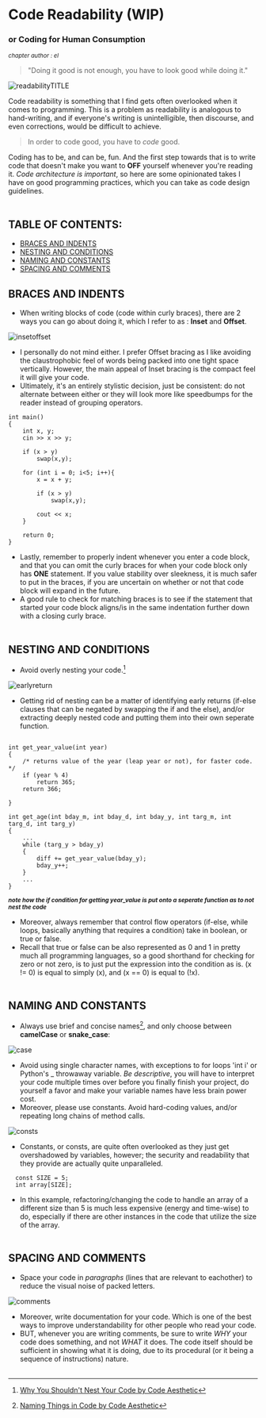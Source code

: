 # Code Readability (WIP)
###  or Coding for Human Consumption
<sup>*chapter author : el*</sup>
<br>

> "Doing it good is not enough, you have to look good while doing it."

![readabilityTITLE](https://user-images.githubusercontent.com/116419708/226084439-16528db0-46bd-4672-8857-efce7485d190.gif)

  Code readability is something that I find gets often overlooked when it comes to programming. This is a problem as readability is analogous
  to hand-writing, and if everyone's writing is unintelligible, then discourse, and even corrections, would be difficult to achieve.
  
> In order to code good, you have to *code* good.

  Coding has to be, and can be, fun. And the first step towards that is to write code that doesn't make you want to **OFF** yourself whenever you're reading it.
  _Code architecture is important_, so here are some opinionated takes I have on good programming practices, which you can take as code design guidelines.
  <br><br>
## TABLE OF CONTENTS:
  - [BRACES AND INDENTS](README.md#braces-and-indents)
  - [NESTING AND CONDITIONS](README.md#nesting-and-conditions)
  - [NAMING AND CONSTANTS](README.md#naming-and-constants)
  - [SPACING AND COMMENTS](README.md#spacing-and-comments)
  
## BRACES AND INDENTS

  - When writing blocks of code (code within curly braces), there are 2 ways you can go about doing it, which I refer to as : **Inset** and **Offset**.
  
![insetoffset](https://user-images.githubusercontent.com/116419708/226085375-3c6dda98-0a15-442e-9e57-b2d36e902c74.gif)

  - I personally do not mind either. I prefer Offset bracing as I like avoiding the claustrophobic feel of words being packed into one tight space vertically.
    However, the main appeal of Inset bracing is the compact feel it will give your code. 
  - Ultimately, it's an entirely stylistic decision, just be consistent: do not alternate between either or they will look more like speedbumps
    for the reader instead of grouping operators.
  
```
int main()
{
    int x, y;
    cin >> x >> y;

    if (x > y)
        swap(x,y);

    for (int i = 0; i<5; i++){
        x = x + y;

        if (x > y)
            swap(x,y);

        cout << x;
    }
    
    return 0;
}
```
  - Lastly, remember to properly indent whenever you enter a code block, and that you can omit the curly braces for when your code block only has **ONE** statement.
    If you value stability over sleekness, it is much safer to put in the braces, if you are uncertain on whether or not that code block will expand in the future.
  - A good rule to check for matching braces is to see if the statement that started your code block aligns/is in the same indentation further down with a 
    closing curly brace.
<br><br>
## NESTING AND CONDITIONS

  - Avoid overly nesting your code.[^1]
  
  ![earlyreturn](https://user-images.githubusercontent.com/116419708/226088447-dada514b-1c8a-44ed-bc82-3f47eb65a6c3.gif)
  
  - Getting rid of nesting can be a matter of identifying early returns (if-else clauses that can be negated by swapping the if and the else), and/or extracting
    deeply nested code and putting them into their own seperate function.
    
```

int get_year_value(int year)
{
    /* returns value of the year (leap year or not), for faster code. */
    if (year % 4)
        return 365;
    return 366;
    
}

int get_age(int bday_m, int bday_d, int bday_y, int targ_m, int targ_d, int targ_y)
{
    ...
    while (targ_y > bday_y)
    {
        diff += get_year_value(bday_y); 
        bday_y++;
    }
    ...
}
```
<sup>***note how the if condition for getting year_value is put onto a seperate function as to not nest the code***</sup>

  - Moreover, always remember that control flow operators (if-else, while loops, basically anything that requires a condition) take in boolean, or true or false.
  - Recall that true or false can be also represented as 0 and 1 in pretty much all programming languages, so a good shorthand for checking for zero or not zero,
    is to just put the expression into the condition as is. (x != 0) is equal to simply (x), and (x == 0) is equal to (!x).
<br><br>
## NAMING AND CONSTANTS

  - Always use brief and concise names[^2], and only choose between **camelCase** or **snake_case**: 
  
![case](https://user-images.githubusercontent.com/116419708/226089997-7d0c61f4-8071-405d-b1a0-b3b4ab607319.gif)

  - Avoid using single character names, with exceptions to for loops 'int i' or Python's _ throwaway variable. *Be descriptive*, you will have to interpret your code
    multiple times over before you finally finish your project, do yourself a favor and make your variable names have less brain power cost.
  - Moreover, please use constants. Avoid hard-coding values, and/or repeating long chains of method calls.

![consts](https://user-images.githubusercontent.com/116419708/226090837-07d44b02-5cc6-405c-9dd8-f665f440ff2d.gif)

  - Constants, or consts, are quite often overlooked as they just get overshadowed by variables, however; the security and readability that they provide
    are actually quite unparalleled. 
    
```
  const SIZE = 5;
  int array[SIZE];
```

  - In this example, refactoring/changing the code to handle an array of a different size than 5 is much less expensive (energy and time-wise) to do, especially
    if there are other instances in the code that utilize the size of the array.
<br><br>
## SPACING AND COMMENTS

  - Space your code in *paragraphs* (lines that are relevant to eachother) to reduce the visual noise of packed letters.

![comments](https://user-images.githubusercontent.com/116419708/226095454-0708e941-b2f9-4e87-b967-248c7de83eec.gif)

  - Moreover, write documentation for your code. Which is one of the best ways to improve understandability for other people who read your code.
  - BUT, whenever you are writing comments, be sure to write *WHY* your code does something, and not *WHAT* it does. The code itself should be sufficient in
    showing what it is doing, due to its procedural (or it being a sequence of instructions) nature.
    <br><br>

[^1]: [Why You Shouldn't Nest Your Code by Code Aesthetic](https://youtu.be/CFRhGnuXG-4)
[^2]: [Naming Things in Code by Code Aesthetic](https://youtu.be/-J3wNP6u5YU)

